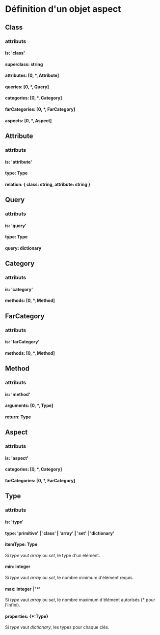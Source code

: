 Définition d'un objet aspect
============================

## Class
### attributs
#### is: 'class'
#### superclass: string
#### attributes: [0, *, Attribute]
#### queries: [0, *, Query]
#### categories: [0, *, Category]
#### farCategories: [0, *, FarCategory]
#### aspects: [0, *, Aspect]

## Attribute
### attributs
#### is: 'attribute'
#### type: Type
#### relation: { class: string, attribute: string }

## Query
### attributs
#### is: 'query'
#### type: Type
#### query: dictionary

## Category
### attributs
#### is: 'category'
#### methods: [0, *, Method]

## FarCategory
### attributs
#### is: 'farCategory'
#### methods: [0, *, Method]

## Method
### attributs
#### is: 'method'
#### arguments: [0, *, Type]
#### return: Type

## Aspect
### attributs
#### is: 'aspect'
#### categories: [0, *, Category]
#### farCategories: [0, *, FarCategory]

## Type
### attributs
#### is: 'type'
#### type: 'primitive' | 'class' | 'array' | 'set' | 'dictionary'
#### itemType: Type
Si _type_ vaut _array_ ou _set_, le type d'un élément.
#### min: integer
Si _type_ vaut _array_ ou _set_, le nombre minimum d'élément requis.
#### max: integer | '*'
Si _type_ vaut _array_ ou _set_, le nombre maximum d'élément autorisés (_*_ pour l'infini).
#### properties: {*:Type}
Si _type_ vaut _dictionary_, les types pour chaque clés.
